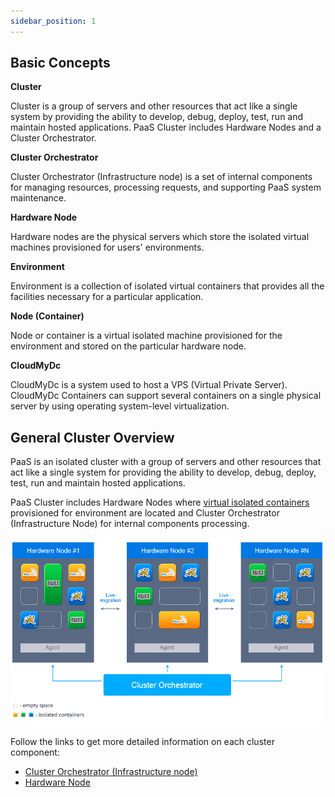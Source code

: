 ```yaml
---
sidebar_position: 1
---
```


## Basic Concepts

**Cluster**

Cluster is a group of servers and other resources that act like a single system by providing the ability to develop, debug, deploy, test, run and maintain hosted applications. PaaS Cluster includes Hardware Nodes and a Cluster Orchestrator.

**Cluster Orchestrator**

Cluster Orchestrator (Infrastructure node) is a set of internal components for managing resources, processing requests, and supporting PaaS system maintenance.

**Hardware Node**

Hardware nodes are the physical servers which store the isolated virtual machines provisioned for users' environments.

**Environment**

Environment is a collection of isolated virtual containers that provides all the facilities necessary for a particular application.

**Node (Container)**

Node or container is a virtual isolated machine provisioned for the environment and stored on the particular hardware node.

**CloudMyDc**

CloudMyDc is a system used to host a VPS (Virtual Private Server). CloudMyDc Containers can support several containers on a single physical server by using operating system-level virtualization.

## General Cluster Overview

PaaS is an isolated cluster with a group of servers and other resources that act like a single system for providing the ability to develop, debug, deploy, test, run and maintain hosted applications.

PaaS Cluster includes Hardware Nodes where [virtual isolated containers](https://en.wikipedia.org/wiki/OS-level_virtualization) provisioned for environment are located and Cluster Orchestrator (Infrastructure Node) for internal components processing.

![Locale Dropdown](./img/PaaSClusterOverview/01-paas-cluster.png)

Follow the links to get more detailed information on each cluster component:

- [Cluster Orchestrator (Infrastructure node)](/docs/PlatformOverview/Architecture%20Overview/Cluster%20Orchestrator)
- [Hardware Node](/docs/PlatformOverview/Architecture%20Overview/Infrastructure%20Level)
